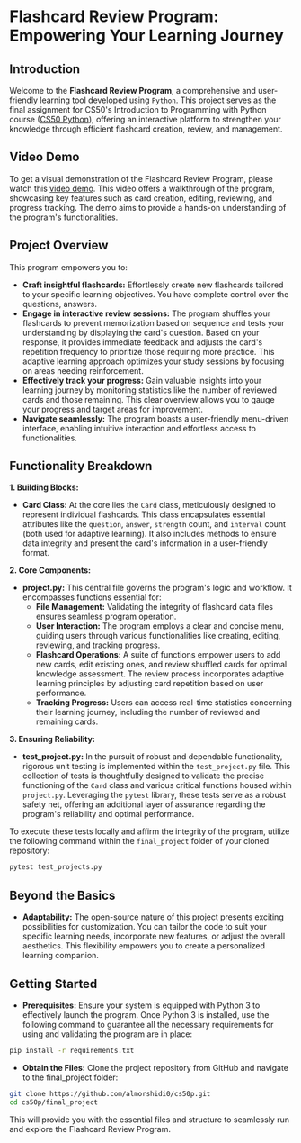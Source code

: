 # Flashcard Review Program: Empowering Your Learning Journey

## Introduction

Welcome to the **Flashcard Review Program**, a comprehensive and user-friendly learning tool developed using `Python`. This project serves as the final assignment for CS50's Introduction to Programming with Python course ([CS50 Python](https://cs50.harvard.edu/python/2022/)), offering an interactive platform to strengthen your knowledge through efficient flashcard creation, review, and management.

## Video Demo

To get a visual demonstration of the Flashcard Review Program, please watch this [video demo](#). This video offers a walkthrough of the program, showcasing key features such as card creation, editing, reviewing, and progress tracking. The demo aims to provide a hands-on understanding of the program's functionalities.

## Project Overview

This program empowers you to:

* **Craft insightful flashcards:** Effortlessly create new flashcards tailored to your specific learning objectives. You have complete control over the questions, answers.
* **Engage in interactive review sessions:** The program shuffles your flashcards to prevent memorization based on sequence and tests your understanding by displaying the card's question. Based on your response, it provides immediate feedback and adjusts the card's repetition frequency to prioritize those requiring more practice. This adaptive learning approach optimizes your study sessions by focusing on areas needing reinforcement.
* **Effectively track your progress:** Gain valuable insights into your learning journey by monitoring statistics like the number of reviewed cards and those remaining. This clear overview allows you to gauge your progress and target areas for improvement.
* **Navigate seamlessly:** The program boasts a user-friendly menu-driven interface, enabling intuitive interaction and effortless access to functionalities.

## Functionality Breakdown

**1. Building Blocks:**

* **Card Class:** At the core lies the `Card` class, meticulously designed to represent individual flashcards. This class encapsulates essential attributes like the `question`, `answer`, `strength` count, and `interval` count (both used for adaptive learning). It also includes methods to ensure data integrity and present the card's information in a user-friendly format.

**2. Core Components:**

* **project.py:** This central file governs the program's logic and workflow. It encompasses functions essential for:
  * **File Management:** Validating the integrity of flashcard data files ensures seamless program operation.
  * **User Interaction:** The program employs a clear and concise menu, guiding users through various functionalities like creating, editing, reviewing, and tracking progress.
  * **Flashcard Operations:** A suite of functions empower users to add new cards, edit existing ones, and review shuffled cards for optimal knowledge assessment. The review process incorporates adaptive learning principles by adjusting card repetition based on user performance.
  * **Tracking Progress:** Users can access real-time statistics concerning their learning journey, including the number of reviewed and remaining cards.

**3. Ensuring Reliability:**

* **test_project.py:** In the pursuit of robust and dependable functionality, rigorous unit testing is implemented within the `test_project.py` file. This collection of tests is thoughtfully designed to validate the precise functioning of the `Card` class and various critical functions housed within `project.py`. Leveraging the `pytest` library, these tests serve as a robust safety net, offering an additional layer of assurance regarding the program's reliability and optimal performance.

To execute these tests locally and affirm the integrity of the program, utilize the following command within the `final_project` folder of your cloned repository:

```bash
pytest test_projects.py
```

## Beyond the Basics

* **Adaptability:** The open-source nature of this project presents exciting possibilities for customization. You can tailor the code to suit your specific learning needs, incorporate new features, or adjust the overall aesthetics. This flexibility empowers you to create a personalized learning companion.

## Getting Started

* **Prerequisites:** Ensure your system is equipped with Python 3 to effectively launch the program. Once Python 3 is installed, use the following command to guarantee all the necessary requirements for using and validating the program are in place:

```bash
pip install -r requirements.txt
```

* **Obtain the Files:** Clone the project repository from GitHub and navigate to the final_project folder:

```bash
git clone https://github.com/almorshidi0/cs50p.git
cd cs50p/final_project
```

This will provide you with the essential files and structure to seamlessly run and explore the Flashcard Review Program.
